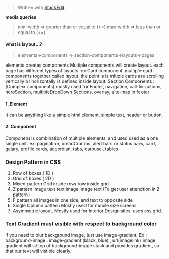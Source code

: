 


> Written with [StackEdit](https://stackedit.io/).
> 
**media queries**
> 
> min-width => greater than or equal to (>=) 
>   max-width => less than or equal to (<=)

#### what is layout...?

> elements=>components =>
> section-components=>layouts=>pages

elements creates components
Multiple components will create layout.
each page has different types of layouts.
ex 
Card component.
multiple card components together called layout.
the point is is mltiple cards are scrolling vertically or horizontally is defined inside layout.
Section Components : (Complex components)
mostly used for Footer, navigation, call-to-actions, heroSection, multipleDropDown Sections, overlay, site-map in footer

#### 1. Element
It can be anything like a simple html element, simple text, header or button.
#### 2. Component
Component is combination of multiple elements, and used used as a one single unit.
ex: pagination, breadCrumbs, alert bars or status bars, card, galary,  profile cards, accordian, tabs, carousel, tables
### Design Pattern in CSS
1. Row of boxes ( 1D )
2. Grid of boxes ( 2D )
3. Mixed pattern 
	Grid inside row/ row inside grid
4. Z pattern 
		image text
		text image
		image text (To get user attenction in Z pattern)
5. F pattern
		all images in one side, and text to opposite side 
6. Single Column pattern
		Mostly used for mobile size screens
7. Asymmetric layout.
		Mostly used for Interior Design sites.
		uses css grid.
### Text Gradient must visible with respect to background color
if you need to blur background image, just use image-gradient.
Ex : background-image : image-gradient (black, blue) , url(imagelink)
image gradient will sit top of background-image stack and provides gradient, so that our text will vistible clearly.





